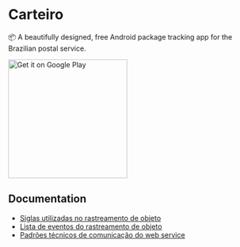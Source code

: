 # Carteiro

📦 A beautifully designed, free Android package tracking app for the Brazilian postal service.

<a href="https://play.google.com/store/apps/details?id=com.rbardini.carteiro">
  <img alt="Get it on Google Play" src="https://play.google.com/intl/en_us/badges/images/generic/en_badge_web_generic.png" width="240" />
</a>

## Documentation

- [Siglas utilizadas no rastreamento de objeto](https://www.correios.com.br/enviar-e-receber/precisa-de-ajuda/siglas-utilizadas-no-rastreamento-de-objeto)
- [Lista de eventos do rastreamento de objeto](https://www.correios.com.br/enviar-e-receber/precisa-de-ajuda/lista-de-eventos-rastreamento-de-objetos)
- [Padrões técnicos de comunicação do web service](https://www.correios.com.br/enviar-e-receber/precisa-de-ajuda/manual_rastreamentoobjetosws.pdf)
